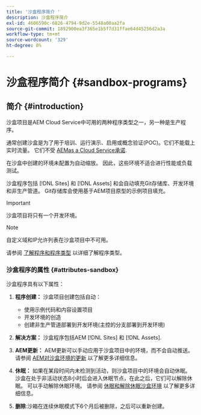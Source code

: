 ```yaml
---
title: '沙盒程序简介 '
description: 沙盒程序简介
exl-id: 4606590c-6826-4794-9d2e-5548a00aa2fa
source-git-commit: 1892900ea3f365e1b5f7d31ffae64d45256d2a3a
workflow-type: tm+mt
source-wordcount: '329'
ht-degree: 0%

---
```


# 沙盒程序简介 {#sandbox-programs}

## 简介 {#introduction}

沙盒项目是AEM Cloud Service中可用的两种程序类型之一，另一种是生产程序。

通常创建沙盒是为了用于培训、运行演示、启用或概念验证(POC)。它们不能载上实时流量。 它们不受 [AEMas a Cloud Service承诺](https://www.adobe.com/legal/service-commitments.html).

在沙盒中创建的环境未配置为自动缩放。 因此，这些环境不适合进行性能或负载测试。

沙盒程序包括 [!DNL Sites] 和 [!DNL Assets] 和会自动填充Git存储库、开发环境和非生产管道。  Git存储库会使用基于AEM项目原型的示例项目填充。

>[!IMPORTANT]
>沙盒项目将只有一个开发环境。

>[!NOTE]
>自定义域和IP允许列表在沙盒项目中不可用。

请参阅 [了解程序和程序类型](https://experienceleague.adobe.com/docs/experience-manager-cloud-service/implementing/using-cloud-manager/understand-program-types.html?lang=en) 以详细了解程序类型。

### 沙盒程序的属性 {#attributes-sandbox}

沙盒程序具有以下属性：

1. **程序创建：** 沙盒项目创建包括自动：
   * 使用示例代码和内容设置项目
   * 开发环境的创造
   * 创建非生产管道部署到开发环境(主控的分支部署到开发环境)

1. **解决方案：** 沙盒程序包括AEM [!DNL Sites] 和 [!DNL Assets].

1. **AEM更新：** AEM更新可以手动应用于沙盒项目中的环境，而不会自动推送。
请参阅 [AEM对沙盒环境的更新](/help/implementing/cloud-manager/getting-access-to-aem-in-cloud/hibernating-de-hibernating-sandbox-environments.md#aem-updates-sandbox) 以了解更多详细信息。

1. **休眠：** 如果在某段时间内未检测到活动，则沙盒项目中的环境会自动休眠。 沙盒在处于非活动状态8小时后会进入休眠节点，在此之后，它们可以解除休眠。 可以手动解除休眠环境。
请参阅 [休眠和解除休眠沙盒环境](/help/implementing/cloud-manager/getting-access-to-aem-in-cloud/hibernating-de-hibernating-sandbox-environments.md) 以了解更多详细信息。

1. **删除**:沙箱在连续休眠模式下6个月后被删除，之后可以重新创建。
